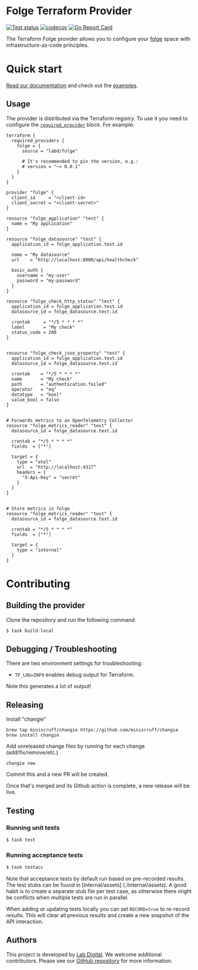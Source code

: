 # Folge Terraform Provider

[![Test status](https://github.com/labd/terraform-provider-folge/workflows/Run%20Tests/badge.svg)](https://github.com/labd/terraform-provider-folge/actions?query=workflow%3A%22Run+Tests%22)
[![codecov](https://codecov.io/gh/LabD/terraform-provider-folge/branch/master/graph/badge.svg)](https://codecov.io/gh/LabD/terraform-provider-folge)
[![Go Report Card](https://goreportcard.com/badge/github.com/labd/terraform-provider-folge)](https://goreportcard.com/report/github.com/labd/terraform-provider-folge)

The Terraform Folge provider allows you to configure your
[folge](https://app.folge.io/) space with infrastructure-as-code principles.

# Quick start

[Read our documentation](https://registry.terraform.io/providers/labd/folge/latest/docs)
and check out the [examples](https://registry.terraform.io/providers/labd/folge/latest/docs/guides/examples).

## Usage

The provider is distributed via the Terraform registry. To use it you need to configure
the [`required_provider`](https://www.terraform.io/language/providers/requirements#requiring-providers) block. For example:

```hcl
terraform {
  required_providers {
    folge = {
      source = "labd/folge"

      # It's recommended to pin the version, e.g.:
      # version = "~> 0.0.1"
    }
  }
}

provider "folge" {
  client_id     = "<client-id>
  client_secret = "<client-secret>"
}

resource "folge_application" "test" {
  name = "My application"
}

resource "folge_datasource" "test" {
  application_id = folge_application.test.id

  name = "My datasource"
  url    = "http://localhost:8000/api/healthcheck"

  basic_auth {
    username = "my-user"
    password = "my-password"
  }
}

resource "folge_check_http_status" "test" {
  application_id = folge_application.test.id
  datasource_id = folge_datasource.test.id

  crontab     = "*/5 * * * *"
  label       = "My check"
  status_code = 200
}


resource "folge_check_json_property" "test" {
  application_id = folge_application.test.id
  datasource_id = folge_datasource.test.id

  crontab    = "*/5 * * * *"
  name       = "My check"
  path       = "authentication.failed"
  operator   = "eq"
  datatype   = "bool"
  value_bool = false
}


# Forwards metrics to an OpenTelemetry Collector
resource "folge_metrics_reader" "test" {
  datasource_id = folge_datasource.test.id

  crontab = "*/5 * * * *"
  fields  = ["*"]

  target = {
    type = "otel"
    url  = "http://localhost:4317"
    headers = {
      "X-Api-Key" = "secret"
    }
  }
}


# Store metrics in folge
resource "folge_metrics_reader" "test" {
  datasource_id = folge_datasource.test.id

  crontab = "*/5 * * * *"
  fields  = ["*"]

  target = {
    type = "internal"
  }
}
```

# Contributing

## Building the provider

Clone the repository and run the following command:

```sh
$ task build-local
```

## Debugging / Troubleshooting

There are two environment settings for troubleshooting:

- `TF_LOG=INFO` enables debug output for Terraform.

Note this generates a lot of output!

## Releasing

Install "changie"

```
brew tap miniscruff/changie https://github.com/miniscruff/changie
brew install changie
```

Add unreleased change files by running for each change (add/fix/remove/etc.)

```
changie new
```

Commit this and a new PR will be created.

Once that's merged and its Github action is complete, a new release will be live.

## Testing

### Running unit tests

```sh
$ task test
```

### Running acceptance tests

```sh
$ task testacc
```

Note that acceptance tests by default run based on pre-recorded results. The
test stubs can be found in [internal/assets] (./internal/assets). A good habit
is to create a separate stub file per test case, as otherwise there might be
conflicts when multiple tests are run in parallel.

When adding or updating tests locally you can set `RECORD=true` to re-record
results. This will clear all previous results and create a new snapshot of the
API interaction.

## Authors

This project is developed by [Lab Digital](https://www.labdigital.nl). We
welcome additional contributors. Please see our
[GitHub repository](https://github.com/labd/terraform-provider-folge)
for more information.

